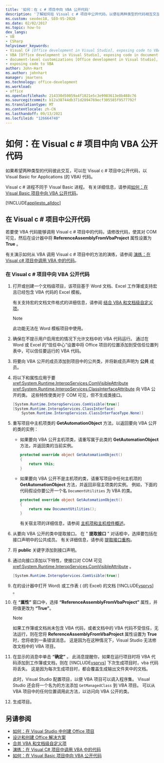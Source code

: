 ```yaml
---
title: '如何：在 c # 项目中向 VBA 公开代码'
description: '了解如何在 Visual c # 项目中公开代码，以便在两种类型的代码相互交互时，Visual Basic for Applications (VBA) 代码。'
ms.custom: seodec18, SEO-VS-2020
ms.date: 02/02/2017
ms.topic: how-to
dev_langs:
- VB
- CSharp
helpviewer_keywords:
- Visual C# [Office development in Visual Studio], exposing code to VBA
- VBA [Office development in Visual Studio], exposing code in document-level customizations
- document-level customizations [Office development in Visual Studio], exposing code
- exposing code to VBA
author: John-Hart
ms.author: johnhart
manager: jmartens
ms.technology: office-development
ms.workload:
- office
ms.openlocfilehash: 214330d50059a4f1021e5c3e9983613e8b488c76
ms.sourcegitcommit: b12a38744db371d2894769ecf305585f9577792f
ms.translationtype: MT
ms.contentlocale: zh-CN
ms.lasthandoff: 09/13/2021
ms.locfileid: "126664740"
---
```

# <a name="how-to-expose-code-to-vba-in-a-visual-c-project"></a>如何：在 Visual c # 项目中向 VBA 公开代码
  如果希望两种类型的代码彼此交互，可以在 Visual c # 项目中公开代码，以 Visual Basic for Applications (的 VBA) 代码。

 Visual c # 进程不同于 Visual Basic 进程。 有关详细信息，请参阅[如何：在 Visual Basic 项目中向 VBA 公开代码](../vsto/how-to-expose-code-to-vba-in-a-visual-basic-project.md)。

 [!INCLUDE[appliesto_alldoc](../vsto/includes/appliesto-alldoc-md.md)]

## <a name="expose-code-in-a-visual-c-project"></a>在 Visual c # 项目中公开代码
 若要使 VBA 代码能够调用 Visual c # 项目中的代码，请修改代码，使其对 COM 可见，然后在设计器中将 **ReferenceAssemblyFromVbaProject** 属性设置为 **True** 。

 有关演示如何从 VBA 调用 Visual c # 项目中的方法的演练，请参阅 [演练：在 Visual c&#35; 项目中调用 VBA 中的代码](../vsto/walkthrough-calling-code-from-vba-in-a-visual-csharp-project.md)。

### <a name="to-expose-code-in-a-visual-c-project-to-vba"></a>在 Visual c # 项目中向 VBA 公开代码

1. 打开或创建一个文档级项目，该项目基于 Word 文档、Excel 工作簿或支持宏且已经包含 VBA 代码的 Excel 模板。

    有关支持宏的文档文件格式的详细信息，请参阅 [结合 VBA 和文档级自定义项](../vsto/combining-vba-and-document-level-customizations.md)。

   > [!NOTE]
   > 此功能无法在 Word 模板项目中使用。

2. 确保在不提示用户启用宏的情况下允许文档中的 VBA 代码运行。 通过在 Word 或 Excel 的“信任中心”设置中将 Office 项目的位置添加到受信任位置列表中，可以信任要运行的 VBA 代码。

3. 将要向 VBA 公开的成员添加到项目中的公共类，并将新成员声明为 **公共** 成员。

4. 将以下和属性应用于要 <xref:System.Runtime.InteropServices.ComVisibleAttribute> <xref:System.Runtime.InteropServices.ClassInterfaceAttribute> 向 VBA 公开的类。 这些特性使类对于 COM 可见，但不生成类接口。

   ```csharp
   [System.Runtime.InteropServices.ComVisible(true)]
   [System.Runtime.InteropServices.ClassInterface(
       System.Runtime.InteropServices.ClassInterfaceType.None)]
   ```

5. 重写项目中主机项类的 **GetAutomationObject** 方法，以返回要向 VBA 公开的类的实例：

   - 如果要向 VBA 公开主机项类，请重写属于此类的 **GetAutomationObject** 方法，并返回类的当前实例。

     ```csharp
     protected override object GetAutomationObject()
     {
         return this;
     }
     ```

   - 如果要向 VBA 公开不是主机项的类，请重写项目中任何主机项的 **GetAutomationObject** 方法，并返回非宿主项类的实例。 例如，下面的代码假设你要公开一个名 `DocumentUtilities` 为 VBA 的类。

     ```csharp
     protected override object GetAutomationObject()
     {
         return new DocumentUtilities();
     }
     ```

     有关宿主项的详细信息，请参阅 [主机项和主机控件概述](../vsto/host-items-and-host-controls-overview.md)。

6. 从要向 VBA 公开的类中提取接口。 在 " **提取接口** " 对话框中，选择要包括在接口声明中的公共成员。 有关详细信息，请参阅 [提取接口重构](../ide/reference/extract-interface.md)。

7. 将 **public** 关键字添加到接口声明。

8. 通过向接口添加以下特性，使接口对 COM 可见 <xref:System.Runtime.InteropServices.ComVisibleAttribute> 。

   ```csharp
   [System.Runtime.InteropServices.ComVisible(true)]
   ```

9. 在的设计器中打开 Word) 或工作表 ( (的 Excel) 的文档 [!INCLUDE[vsprvs](../sharepoint/includes/vsprvs-md.md)] 。

10. 在 **“属性”** 窗口中，选择 **“ReferenceAssemblyFromVbaProject”** 属性，并将值更改为 **“True”**。

    > [!NOTE]
    > 如果工作簿或文档尚未包含 VBA 代码，或者文档中的 VBA 代码不受信任，无法运行，则在您将 **ReferenceAssemblyFromVbaProject** 属性设置为 **True** 时，您将收到一条错误消息。 这是因为在这种情况下，Visual Studio 无法修改文档中的 VBA 项目。

11. 在显示的消息中单击 **“确定”** 。 此消息提醒你，如果在运行项目时将 VBA 代码添加到工作簿或文档，则在 [!INCLUDE[vsprvs](../sharepoint/includes/vsprvs-md.md)] 下次生成项目时，vba 代码将丢失。 这是因为每次生成项目时，都会覆盖生成输出文件夹中的文档。

     此时，Visual Studio 配置项目，以便 VBA 项目可以调入程序集。 Visual Studio 还会将一个名为的方法添加 `GetManagedClass` 到 VBA 项目。 可以从 VBA 项目中的任何位置调用此方法，以访问向 VBA 公开的类。

12. 生成项目。

## <a name="see-also"></a>另请参阅
- [如何：在 Visual Studio 中创建 Office 项目](../vsto/how-to-create-office-projects-in-visual-studio.md)
- [设计和创建 Office 解决方案](../vsto/designing-and-creating-office-solutions.md)
- [合并 VBA 和文档级自定义项](../vsto/combining-vba-and-document-level-customizations.md)
- [演练：在 Visual C&#35; 项目中调用 VBA 中的代码](../vsto/walkthrough-calling-code-from-vba-in-a-visual-csharp-project.md)
- [如何：在 Visual Basic 项目中向 VBA 公开代码](../vsto/how-to-expose-code-to-vba-in-a-visual-basic-project.md)
